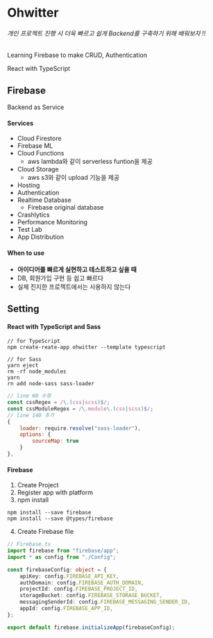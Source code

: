 # Ohwitter

###### 개인 프로젝트 진행 시 더욱 빠르고 쉽게 Backend를 구축하기 위해 배워보자 !!

Learning Firebase to make CRUD, Authentication

React with TypeScript

## Firebase

Backend as Service

#### Services

-   Cloud Firestore
-   Firebase ML
-   Cloud Functions
    -   aws lambda와 같이 serverless funtion을 제공
-   Cloud Storage
    -   aws s3와 같이 upload 기능을 제공
-   Hosting
-   Authentication
-   Realtime Database
    -   Firebase original database
-   Crashlytics
-   Performance Monitoring
-   Test Lab
-   App Distribution

#### When to use

-   <b>아이디어를 빠르게 실현하고 테스트하고 싶을 때</b>
-   DB, 회원가입 구현 등 쉽고 빠르다
-   실제 진지한 프로젝트에서는 사용하지 않는다

## Setting

#### React with TypeScript and Sass

```terminal
// for TypeScript
npm create-reate-app ohwitter --template typescript
```

```terminal
// for Sass
yarn eject
rm -rf node_modules
yarn
rn add node-sass sass-loader
```

```js
// line 60 수정
const cssRegex = /\.(css|scss)$/;
const cssModuleRegex = /\.module\.(css|scss)$/;
// line 140 추가
{
    loader: require.resolve("sass-loader"),
    options: {
        sourceMap: true
    }
},
```

#### Firebase

1. Create Project
2. Register app with platform
3. npm install

```terminal
npm install --save firebase
npm install --save @types/firebase
```

4. Create Firebase file
```typescript
// Firebase.ts
import firebase from "firebase/app";
import * as config from "./Config";

const firebaseConfig: object = {
    apiKey: config.FIREBASE_API_KEY,
    authDomain: config.FIREBASE_AUTH_DOMAIN,
    projectId: config.FIREBASE_PROJECT_ID,
    storageBucket: config.FIREBASE_STORAGE_BUCKET,
    messagingSenderId: config.FIREBASE_MESSAGING_SENDER_ID,
    appId: config.FIREBASE_APP_ID,
};

export default firebase.initializeApp(firebaseConfig);
```

